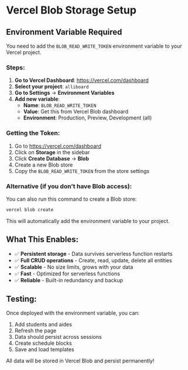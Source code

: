 # Vercel Blob Storage Setup

## Environment Variable Required

You need to add the `BLOB_READ_WRITE_TOKEN` environment variable to your Vercel project.

### Steps:

1. **Go to Vercel Dashboard**: https://vercel.com/dashboard
2. **Select your project**: `alliboard`
3. **Go to Settings** → **Environment Variables**
4. **Add new variable**:
   - **Name**: `BLOB_READ_WRITE_TOKEN`
   - **Value**: Get this from Vercel Blob dashboard
   - **Environment**: Production, Preview, Development (all)

### Getting the Token:

1. Go to https://vercel.com/dashboard
2. Click on **Storage** in the sidebar
3. Click **Create Database** → **Blob**
4. Create a new Blob store
5. Copy the `BLOB_READ_WRITE_TOKEN` from the store settings

### Alternative (if you don't have Blob access):

You can also run this command to create a Blob store:

```bash
vercel blob create
```

This will automatically add the environment variable to your project.

## What This Enables:

- ✅ **Persistent storage** - Data survives serverless function restarts
- ✅ **Full CRUD operations** - Create, read, update, delete all entities
- ✅ **Scalable** - No size limits, grows with your data
- ✅ **Fast** - Optimized for serverless functions
- ✅ **Reliable** - Built-in redundancy and backup

## Testing:

Once deployed with the environment variable, you can:

1. Add students and aides
2. Refresh the page
3. Data should persist across sessions
4. Create schedule blocks
5. Save and load templates

All data will be stored in Vercel Blob and persist permanently!
